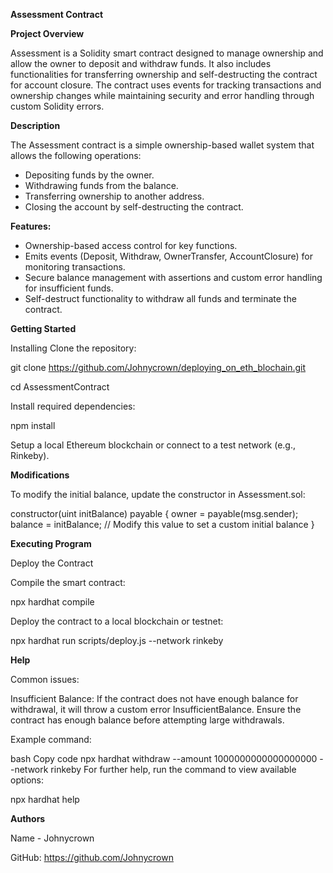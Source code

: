 **Assessment Contract**

**Project Overview**

Assessment is a Solidity smart contract designed to manage ownership and allow the owner to deposit and withdraw funds. It also includes functionalities for transferring ownership and self-destructing the contract for account closure. The contract uses events for tracking transactions and ownership changes while maintaining security and error handling through custom Solidity errors.

**Description**

The Assessment contract is a simple ownership-based wallet system that allows the following operations:

* Depositing funds by the owner.
* Withdrawing funds from the balance.
* Transferring ownership to another address.
* Closing the account by self-destructing the contract.
  
**Features:**

* Ownership-based access control for key functions.
* Emits events (Deposit, Withdraw, OwnerTransfer, AccountClosure) for monitoring transactions.
* Secure balance management with assertions and custom error handling for insufficient funds.
* Self-destruct functionality to withdraw all funds and terminate the contract.
  
**Getting Started**

Installing
Clone the repository:

  git clone https://github.com/Johnycrown/deploying_on_eth_blochain.git
  
  cd AssessmentContract

Install required dependencies:

  npm install
  
Setup a local Ethereum blockchain or connect to a test network (e.g., Rinkeby).

**Modifications**

To modify the initial balance, update the constructor in Assessment.sol:

constructor(uint initBalance) payable {
    owner = payable(msg.sender);
    balance = initBalance; // Modify this value to set a custom initial balance
}

**Executing Program**

Deploy the Contract

Compile the smart contract:

  npx hardhat compile
  
Deploy the contract to a local blockchain or testnet:

npx hardhat run scripts/deploy.js --network rinkeby


**Help**

Common issues:

Insufficient Balance: If the contract does not have enough balance for withdrawal, it will throw a custom error InsufficientBalance. Ensure the contract has enough balance before attempting large withdrawals.

Example command:

bash
Copy code
npx hardhat withdraw --amount 1000000000000000000 --network rinkeby
For further help, run the command to view available options:

npx hardhat help

**Authors**

Name - Johnycrown

GitHub: https://github.com/Johnycrown
